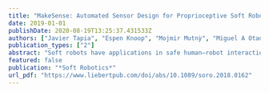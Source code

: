 ```yaml
---
title: "MakeSense: Automated Sensor Design for Proprioceptive Soft Robots"
date: 2019-01-01
publishDate: 2020-08-19T13:25:37.431533Z
authors: ["Javier Tapia", "Espen Knoop", "Mojmir Mutnỳ", "Miguel A Otaduy", "Moritz Bächer"]
publication_types: ["2"]
abstract: "Soft robots have applications in safe human–robot interactions, manipulation of fragile objects, and locomotion in challenging and unstructured environments. In this article, we present a computational method for augmenting soft robots with proprioceptive sensing capabilities. Our method automatically computes a minimal stretch-receptive sensor network to user-provided soft robotic designs, which is optimized to perform well under a set of user-specified deformation-force pairs. The sensorized robots are able to reconstruct their full deformation state, under interaction forces. We cast our sensor design as a subselection problem, selecting a minimal set of sensors from a large set of fabricable ones, which minimizes the error when sensing specified deformation-force pairs. Unique to our approach is the use of an analytical gradient of our reconstruction performance measure with respect to selection variables. We demonstrate our technique on a bending bar and gripper example, illustrating more complex designs with a simulated tentacle."
featured: false
publication: "*Soft Robotics*"
url_pdf: "https://www.liebertpub.com/doi/abs/10.1089/soro.2018.0162"
---
```


